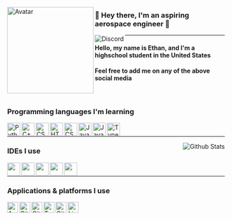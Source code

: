 <!--- Special thanks to my friend Sam for giving me permission to modify this config file for my personal use https://github.com/Scherso/Scherso--->
<!--- If someone else wants to modify this config file for their personal use, please credit both Sam and myself --->

<!--- Avatar --->
<img 
     align="left" alt="Avatar" width="200px" 
          src="https://avatars.githubusercontent.com/u/86384943?v=4" 
/>

### 🚀 Hey there, I'm an aspiring aerospace engineer 🚀

<!--- Drawing the logos behind the page break, href is a link to the corresponding links. --->
<a href="https://discordapp.com/users/398537836468633600">
     <img align="left" alt="Discord"
          src="https://img.shields.io/badge/-Firestorm%231000-5865F2?&style=flat-square&logo=discord&logoColor=white">
</a>

------

#### Hello, my name is Ethan, and I'm a highschool student in the United States
#### Feel free to add me on any of the above social media

<br /> 

### Programming languages I'm learning

<!--- Python --->
<a href="https://www.python.org/">
    <img align="left" alt="Python" width="30px" height="30" 
         src="https://upload.wikimedia.org/wikipedia/commons/thumb/c/c3/Python-logo-notext.svg/165px-Python-logo-notext.svg.png?20100317150552">
</a>

<!--- C++ --->
<a href="https://www.cplusplus.com/">
    <img align="left" alt="C++" width="30" height="30" 
         src="https://upload.wikimedia.org/wikipedia/commons/thumb/1/18/ISO_C%2B%2B_Logo.svg/1200px-ISO_C%2B%2B_Logo.svg.png" />
</a>

<!--- C Sharp --->
<a href="https://docs.microsoft.com/en-us/dotnet/csharp/">
    <img align="left" alt="CSharp" width="30" height="30" 
         src="https://seeklogo.com/images/C/c-sharp-c-logo-02F17714BA-seeklogo.com.png" />
</a>

<!--- HTML --->
<a href="https://developer.mozilla.org/en-US/docs/Web/HTML">
    <img align="left" alt="HTML" width="30" height="30" 
         src="https://cdn.pixabay.com/photo/2017/08/05/11/16/logo-2582748_1280.png" />
</a>

<!--- CSS --->
<a href="https://developer.mozilla.org/en-US/docs/Web/CSS">
    <img align="left" alt="CSS" width="30" height="30" 
         src="https://upload.wikimedia.org/wikipedia/commons/thumb/d/d5/CSS3_logo_and_wordmark.svg/1200px-CSS3_logo_and_wordmark.svg.png" />
</a>

<!--- Java --->
<a href="https://www.java.com/en/">
    <img align="left" alt="Java" width="30" height="30" 
         src="https://logowiki.net/uploads/logo/j/java-14.svg" />
</a>

<!--- JavaScript --->
<a href="https://javascript.com/">
    <img align="left" alt="JavaScript" width="30" height="30" 
         src="https://upload.wikimedia.org/wikipedia/commons/6/6a/JavaScript-logo.png" />
</a>

<!--- Typescript --->
<a href="https://www.typescriptlang.org/">
    <img align="left" alt="TypeScript" width="30" height="30" 
         src="https://upload.wikimedia.org/wikipedia/commons/thumb/4/4c/Typescript_logo_2020.svg/1024px-Typescript_logo_2020.svg.png" />
</a> 

<br />

----

<!--- GitHub Stats --->
<a href="https://github.com/Ethan-Francolla/Profile">
    <img align="right" alt="Github Stats"
         src="https://github-readme-stats.vercel.app/api?username=Ethan-Francolla&&show_icons=true&title_color=fff&icon_color=a3a3a3&text_color=9f9f9f&bg_color=151515">
</a>

### IDEs I use

<!--- IDEA --->
<a href="https://www.jetbrains.com/idea/">
    <img align="left" height="30" 
         src="https://resources.jetbrains.com/storage/products/company/brand/logos/IntelliJ_IDEA_icon.svg">  
</a>

<!--- Pycharm --->
<a href="https://www.jetbrains.com/pycharm/">
    <img align="left" height="30" 
         src="https://upload.wikimedia.org/wikipedia/commons/thumb/1/1d/PyCharm_Icon.svg/2048px-PyCharm_Icon.svg.png">
</a>

<!--- VSCode --->
<a href="https://code.visualstudio.com/">
    <img align="left" height="30" 
         src="https://user-images.githubusercontent.com/674621/71187801-14e60a80-2280-11ea-94c9-e56576f76baf.png">
</a>

<!--- Vim --->
<a href="https://www.vim.org/">
    <img align="left" height="30" 
         src="https://upload.wikimedia.org/wikipedia/commons/thumb/9/9f/Vimlogo.svg/1022px-Vimlogo.svg.png">
</a>

<!--- Spyder --->
<a href="https://www.spyder-ide.org/">
    <img align="left" height="30" 
         src="https://upload.wikimedia.org/wikipedia/commons/thumb/7/7e/Spyder_logo.svg/1200px-Spyder_logo.svg.png">
</a>

<br />

----

### Applications & platforms I use

<!--- Anaconda --->
<a href="https://www.anaconda.com/">
     <img align="left" alt="Anaconda" width"25px" height="25"
          src="https://upload.wikimedia.org/wikipedia/en/c/cd/Anaconda_Logo.png">
</a>

<!--- GitHub --->
<a href="https://github.com/">
     <img align="left" alt="GitHub" width"25px" height="25"
          src="https://upload.wikimedia.org/wikipedia/commons/9/91/Octicons-mark-github.svg">
</a>

<!--- GitPod --->
<a href="https://www.gitpod.io/">
     <img align="left" alt="GitPod" width"25px" height="25"
          src="https://community.gitpod.io/uploads/default/original/2X/4/4cfe88cf2b5a748b624fca9f50b781c5cc018d29.png">
</a>

<!--- TensorFlow --->
<a href="https://www.tensorflow.org/">
     <img align="left" alt="TensorFlow" width"25px" height="25"
          src="https://cdn-images-1.medium.com/max/1200/1*iDQvKoz7gGHc6YXqvqWWZQ.png">
</a>

<!--- Git --->
<a href="https://git-scm.com/">
     <img align="left" alt="Git" width"25px" height="25"
          src="https://git-scm.com/images/logos/downloads/Git-Icon-1788C.png">
</a>

<!--- Linux --->
<a href="https://www.linux.org/">
     <img align="left" alt="Linux" width"25px" height="25"
          src="https://upload.wikimedia.org/wikipedia/commons/thumb/3/35/Tux.svg/1200px-Tux.svg.png">
</a>
